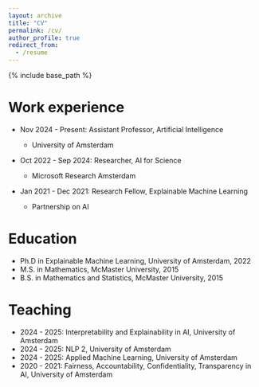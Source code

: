 ```yaml
---
layout: archive
title: "CV"
permalink: /cv/
author_profile: true
redirect_from:
  - /resume
---
```


{% include base_path %}



Work experience
======
* Nov 2024 - Present: Assistant Professor, Artificial Intelligence
  * University of Amsterdam

* Oct 2022 - Sep 2024: Researcher, AI for Science
  * Microsoft Research Amsterdam

* Jan 2021 - Dec 2021: Research Fellow, Explainable Machine Learning
  * Partnership on AI

Education
======
* Ph.D in Explainable Machine Learning, University of Amsterdam, 2022
* M.S. in Mathematics, McMaster University, 2015
* B.S. in Mathematics and Statistics, McMaster University, 2015




Teaching
======
* 2024 - 2025: Interpretability and Explainability in AI, University of Amsterdam
* 2024 - 2025: NLP 2, University of Amsterdam
* 2024 - 2025: Applied Machine Learning, University of Amsterdam
* 2020 - 2021: Fairness, Accountability, Confidentiality, Transparency in AI, University of Amsterdam
